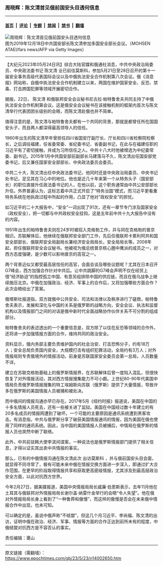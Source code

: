 ### 周晓辉：陈文清首见俄前国安头目透何信息

---

#### [首页](../../../..?n14002650) &nbsp;|&nbsp; [评论](../../../../../epoch-comment?n14002650) &nbsp;|&nbsp; [专题](../../../../../epoch-special?n14002650) &nbsp;|&nbsp; [禁闻](../../../../../epoch-news?n14002650) &nbsp;|&nbsp; [禁书](../../../../../books?n14002650) &nbsp;|&nbsp; [翻墙](https://github.com/gfw-breaker/nogfw/blob/master/README.md?n14002650)


<div><img alt="周晓辉：陈文清首见俄前国安头目透何信息" class="attachment-djy_600_400 size-djy_600_400 wp-post-image" src="https://i.epochtimes.com/assets/uploads/2023/05/id14002676-0e00559fd9975d2c237f8ba4ea072525_1200x1200@1200x1200-600x400.jpg"/>
<div class="caption">
 图为2019年12月18日中共国安部长陈文清参加多国安全部长会议。（MOHSEN ATAEI/fars news/AFP via Getty Images）
</div></div><hr/><div class="post_content" id="artbody" itemprop="articleBody">
 <!-- article content begin -->
 <p>
  【大纪元2023年05月24日讯】综合大陆官媒和俄通社消息，中共中央政治局委员、中央政法委书记
  <ok href="https://www.epochtimes.com/gb/tag/%E9%99%88%E6%96%87%E6%B8%85.html">
   陈文清
  </ok>
  业已前往莫斯科，参加5月21日至28日召开的第十一届安全事务高级代表国际会议以及中俄执法安全合作机制第八次会议。俄《消息报》网站称，自俄中执法安全合作机制建立以来，两国在维护国家安全、反恐、禁毒、打击跨国犯罪等领域开展密切合作。
 </p>
 <p>
  据报，22日，
  <ok href="https://www.epochtimes.com/gb/tag/%E9%99%88%E6%96%87%E6%B8%85.html">
   陈文清
  </ok>
  和俄联邦安全会议秘书尼古拉∙帕特鲁舍夫共同主持了中俄执法安全合作机制第会议。这是俄安全会议秘书在该接触机制的框架内首次与陈文清举行代表团团长级别的会晤，而陈文清赴俄也并不简单。
 </p>
 <p>
  值得注意的是，陈文清与帕特鲁舍夫都有一个共同的背景，那就是都曾任所在国国安头子，而且两人都深得最高领导人的信任。
 </p>
 <p>
  1960年出生的陈文清早年曾担任四川省国安厅副厅长、厅长和四川省检察院检察长，之后调往福建，任省委常委、省纪委书记、省委副书记，在此与在福建任职的习近平有了密切接触，并成为习所信任之人。中共十八大时他被增选为中纪委常委、副书记。2015年1月中共国安部前副部长马建落马不久，陈文清出任国安部党委书记，后又兼任国家安全部部长、中央政法委员会委员。
 </p>
 <p>
  中共二十大，陈文清出任中央政法委书记，他同时还是中央政治局委员、中央书记处书记，足见其在习心中的地位。他也是近几十年来第一个从特务头子（国安部长）的职位直接升任政法委书记的人，在他以前，这个职务通常由中共公安部部长升任。外界普遍认为，这标志着中共正式开启了“特务治国”模式，而习近平更看重特务系统在他执政过程中所起的作用，凸显了他对“政权安全”的担忧。
 </p>
 <p>
  如习近平的二十大报告中，“安全”一词出现了91次，还有一章节专门涉及国家安全（政权安全），把一切都与中共政权安全挂钩，这是五年前中共十九大报告中没有的内容。
 </p>
 <p>
  1951年出生的帕特鲁舍夫则在24岁时被招入克格勃工作，并与同在克格勃的普京相识。苏联解体后，他继续在俄联邦安全部门工作，先后任俄联邦卡累利阿共和国安全部部长、俄联邦安全局副局长兼经济安全局局长，安全局局长等。2008年起，担任俄联邦安全会议秘书。他被视为俄总统普京核心圈中鹰派的成员之一，对西方态度强硬，是少数可以影响普京的高官之一。
 </p>
 <p>
  两个背景近似又都受最高层信任的高官，会面会谈及哪些议题呢？尤其在日本召开G7峰会，西方加强合作针对中共后。让中共跳脚的G7峰会声明不仅在经贸上借“经济胁迫”的指控孤立中国、有意另组排除中国的供应链，而且在俄乌战争上继续施压北京。中俄在加强政治、经济、军事上的合作后，又将加强哪些方面合作？此次会晤给出了答案。
 </p>
 <p>
  俄塔斯社报道指，双方就俄中公共安全、司法和法律以及秩序进行了磋商，帕特鲁舍夫表示，发展和深化与中国的关系是俄罗斯的战略方向，安全会议、执法和监督机构以及情报部门之间的对话是俄中新时代全面战略协作伙伴关系不可分割的组成部分。
 </p>
 <p>
  帕特鲁舍夫的表述透出的一个重要信息是，双方除了以往在反恐等领域的合作外，还将进一步加强情报方面的合作，维持共同的政治安全。
 </p>
 <p>
  资料显示，俄内务部主要负责维护国内的社会治安、打击恐怖分子，约有18万人；安全总局负责国内安全，大规模打击有组织犯罪活动，全局约有3万人；对外情报局则专责俄境外的情报活动，前身是苏联国家安全委员会第一总局，人员数量不详。
 </p>
 <p>
  建立在苏联克格勃基础上的俄罗斯情报界，在苏联解体后曾一度陷入混乱，但很快恢复了对外情报活动，其对西方情报搜集能力不可小觑。上世纪80-90年代美国中情局负责俄罗斯情报搜集的特工埃姆斯向苏联（俄罗斯）提供了大量情报，导致许多在俄罗斯的美国情报人员被捕和被处决。
 </p>
 <p>
  而中俄间的情报沟通亦早已存在。2017年5月《纽约时报》报道说，美国在中国的十多名情报人员死去，还有一些被关进了监狱。美国在中国经过数十年建立的有20多名成员的情报网遭到了破坏。一个可能的主要原因是通讯系统遭到黑客攻击。有消息指，中共与俄罗斯分享了破获美国情报通讯的情报，因为美国在俄也使用了同样的通讯系统。因此，当中国的美国情报人员被捕后，中情局在俄罗斯的情报人员也突然中断了联络。
 </p>
 <p>
  此外，中共前驻韩大使李滨间谍案，一种说法也是俄罗斯情报部门提供了相关信息，才得以证实其出卖中共情报的事实。
 </p>
 <p>
  那么，已有的中俄情报沟通在陈文清此次
  <ok href="https://www.epochtimes.com/gb/tag/%E5%87%BA%E8%AE%BF%E8%8E%AB%E6%96%AF%E7%A7%91.html">
   出访莫斯科
  </ok>
  ，并与俄前国安头目会面，就显得不同寻常了，极有可能未来中俄在情报交换方面进一步深入，即通过扩大合作范围，在更早的阶段取得情报共享和获取更高密级情报，尤其涉及到最高层政治安全方面，以此对抗西方世界。
 </p>
 <p>
  今年2月27日，据美媒报道，美国中央情报局局长威廉·伯恩斯表示，去年11月他在土耳其与俄联邦对外情报局局长谢尔盖·纳雷什金举行的会晤“令人失望”。他在俄对外情报局局长身上看到了“一种鲁莽和傲慢”，而这样的傲慢是否会在未来俄中情报合作中出现，也未可知。
 </p>
 <p>
  可以确定的是，虽说中俄声称“不结盟”，但这几个月习近平、李尚福、陈文清的出访，证明中俄在政治、经济、军事、情报等方面的合作正达到前所未有的程度，中俄结盟对抗西方是不容否认的事实。
 </p>
 <p>
  责任编辑：莆山
 </p>
 <!-- article content end -->
 <div id="below_article_ad">
 </div>
</div>


---

原文链接（需翻墙）：https://www.epochtimes.com/gb/23/5/23/n14002650.htm